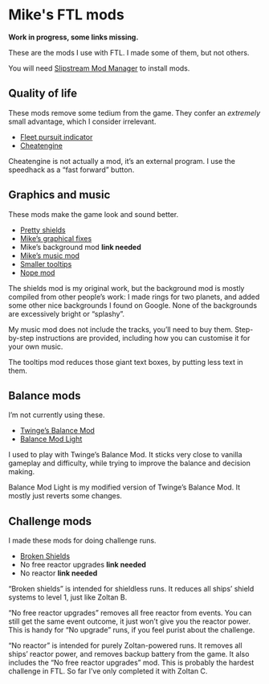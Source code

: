 # Mike's FTL mods

**Work in progress, some links missing.**

These are the mods I use with FTL. I made some of them, but not others.

You will need [Slipstream Mod Manager](http://www.subsetgames.com/forum/viewtopic.php?f=11&t=17102) to install mods.

## Quality of life

These mods remove some tedium from the game. They confer an *extremely* small advantage, which I consider irrelevant.

* [Fleet pursuit indicator](https://subsetgames.com/forum/viewtopic.php?t=26289)
* [Cheatengine](https://www.reddit.com/r/ftlgame/comments/621w0b/training_speedhack_instructions_external_software/)

Cheatengine is not actually a mod, it’s an external program. I use the speedhack as a “fast forward” button.

## Graphics and music

These mods make the game look and sound better.

* [Pretty shields](https://subsetgames.com/forum/viewtopic.php?t=32736)
* [Mike’s graphical fixes](https://www.subsetgames.com/forum/viewtopic.php?f=11&t=35599)
* Mike’s background mod **link needed**
* [Mike’s music mod](https://www.reddit.com/r/ftlgame/comments/agl0gx/music_mod/)
* [Smaller tooltips](https://www.subsetgames.com/forum/viewtopic.php?f=11&t=35680&p=124808#p124808)
* [Nope mod](https://www.dropbox.com/s/lhw8fu4xry1nc8b/NOPE.ftl)

The shields mod is my original work, but the background mod is mostly compiled from other people’s work: I made rings for two planets, and added some other nice backgrounds I found on Google. None of the backgrounds are excessively bright or “splashy”.

My music mod does not include the tracks, you’ll need to buy them. Step-by-step instructions are provided, including how you can customise it for your own music.

The tooltips mod reduces those giant text boxes, by putting less text in them.


## Balance mods

I’m not currently using these.

* [Twinge’s Balance Mod](http://www.it-is-law.com/ftl-balance/index.php?title=Main_Page)
* [Balance Mod Light](https://mikehopley.github.io/Balance-Mod-Light/)

I used to play with Twinge’s Balance Mod. It sticks very close to vanilla gameplay and difficulty, while trying to improve the balance and decision making.

Balance Mod Light is my modified version of Twinge’s Balance Mod. It mostly just reverts some changes.

## Challenge mods

I made these mods for doing challenge runs.

* [Broken Shields](https://www.reddit.com/r/ftlgame/comments/bq26to/broken_shields_mod/)
* No free reactor upgrades **link needed**
* No reactor **link needed**

“Broken shields” is intended for shieldless runs. It reduces all ships’ shield systems to level 1, just like Zoltan B.

“No free reactor upgrades” removes all free reactor from events. You can still get the same event outcome, it just won’t give you the reactor power. This is handy for  “No upgrade” runs, if you feel purist about the challenge.

“No reactor” is intended for purely Zoltan-powered runs. It removes all ships’ reactor power, and removes backup battery from the game. It also includes the “No free reactor upgrades” mod. This is probably the hardest challenge in FTL. So far I’ve only completed it with Zoltan C.
